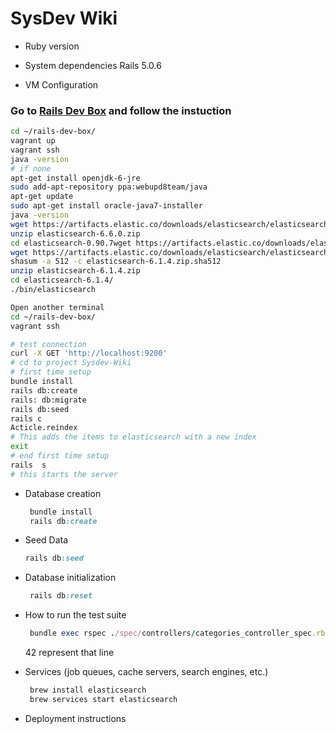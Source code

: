 # SysDev Wiki

* Ruby version

* System dependencies
 Rails 5.0.6

* VM Configuration
### Go to [Rails Dev Box](https://github.com/rails/rails-dev-box) and follow the instuction
```bash
cd ~/rails-dev-box/
vagrant up
vagrant ssh
java -version
# if none
apt-get install openjdk-6-jre
sudo add-apt-repository ppa:webupd8team/java
apt-get update
sudo apt-get install oracle-java7-installer
java -version
wget https://artifacts.elastic.co/downloads/elasticsearch/elasticsearch-6.6.0.zip
unzip elasticsearch-6.6.0.zip
cd elasticsearch-0.90.7wget https://artifacts.elastic.co/downloads/elasticsearch/elasticsearch-6.1.4.zip
wget https://artifacts.elastic.co/downloads/elasticsearch/elasticsearch-6.1.4.zip.sha512
shasum -a 512 -c elasticsearch-6.1.4.zip.sha512 
unzip elasticsearch-6.1.4.zip
cd elasticsearch-6.1.4/
./bin/elasticsearch

Open another terminal 
cd ~/rails-dev-box/
vagrant ssh

# test connection
curl -X GET 'http://localhost:9200'
# cd to project Sysdev-Wiki
# first time setup
bundle install
rails db:create
rails: db:migrate
rails db:seed
rails c
Acticle.reindex 
# This adds the items to elasticsearch with a new index
exit
# end first time setup
rails  s
# this starts the server

```

* Database creation
  ```ruby
   bundle install
   rails db:create
  ```
* Seed Data
  ```ruby
  rails db:seed
  ```

* Database initialization
  ```ruby
   rails db:reset
  ```

* How to run the test suite
  ```ruby
   bundle exec rspec ./spec/controllers/categories_controller_spec.rb:42
  ```
  42 represent that line

* Services (job queues, cache servers, search engines, etc.)
  ```ruby
   brew install elasticsearch
   brew services start elasticsearch
  ```

* Deployment instructions

